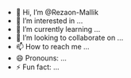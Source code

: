 - 👋 Hi, I’m @Rezaon-Mallik
- 👀 I’m interested in ...
- 🌱 I’m currently learning ...
- 💞️ I’m looking to collaborate on ...
- 📫 How to reach me ...
- 😄 Pronouns: ...
- ⚡ Fun fact: ...

<!---
Rezaon-Mallik/Rezaon-Mallik is a ✨ special ✨ repository because its `README.md` (this file) appears on your GitHub profile.
You can click the Preview link to take a look at your changes.
current computer action required 192.168.1.14
--->
